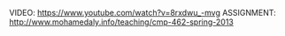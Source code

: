 VIDEO: https://www.youtube.com/watch?v=8rxdwu_-mvg
ASSIGNMENT: http://www.mohamedaly.info/teaching/cmp-462-spring-2013

